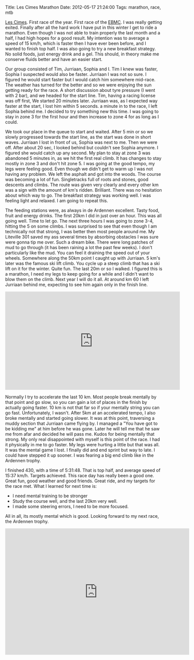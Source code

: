 Title: Les Cimes Marathon
Date: 2012-05-17 21:24:00
Tags: marathon, race, mtb

[Les Cimes](http://les-cimes-de-waimes.be). First race of the year. First race of the [EBMC](http://ebmc.info). I was really getting exited. Finally after all the hard work I have put in this winter I get to ride a marathon. Even though I was not able to train properly the last month and a half, I had high hopes for a good result. My intention was to average a speed of 15 km/h, which is faster then I have ever been before, and I wanted to finish top half. I was also going to try a new breakfast strategy. No solid foods, just energy drink and a gel. This should, in theory make me conserve fluids better and have an easier start.

Our group consisted of Tim, Jurriaan, Sophia and I. Tim I knew was faster, Sophia I suspected would also be faster. Jurriaan I was not so sure. I figured he would start faster but I would catch him somewhere mid-race. The weather has turned for the better and so we were enjoying the sun getting ready for the race. A short discussion about tyre pressure (I went with 2 bar), and we headed for the start line. Tim, having a racing license was off first, We started 20 minutes later. Jurriaan was, as I expected way faster at the start, I lost him within 5 seconds. a minute in to the race, I left Sophia behind me. I decided to try something new this time. I was going to stay in zone 3 for the first hour and then increase to zone 4 for as long as I could.

We took our place in the queue to start and waited. After 5 min or so we slowly progressed towards the start line, as the start was done in short waves. Jurriaan I lost in front of us, Sophia was next to me. Then we were off. After about 20 sec, I looked behind but couldn't see Sophia anymore. I figured she would catch up any second. My plan to stay at zone 3 was abandoned 5 minutes in, as we hit the first real climb. It has changes to stay mostly in zone 3 and don't hit zone 5. I was going at the good tempo, my legs were feeling good. Even though we didn't get to warm up I was not having any problem. We left the asphalt and got into the woods. The course was becoming a lot of fun. Singletracks full of roots and stones, good descents and climbs. The route was given very clearly and every other km was a sign with the amount of km's ridden. Brilliant. There was no hesitation about which way to go. The breakfast strategy was working well. I was feeling light and relaxed. I am going to repeat this.

The feeding stations were, as always in de Ardennen excellent. Tasty food, fruit and energy drinks. The first 20km I did in just over an hour. This was all going well. Time to let go. The next three hours I was going to zone 3-4, hitting the 5 on some climbs. I was surprised to see that even though I am technically not that strong, I was better then most people around me. My Liteville 301 saved my ass several times by absorbing obstacles I was sure were gonna tip me over. Such a dream bike. There were long patches of mud to go through (it has been raining a lot the past few weeks). I don't particularly like the mud. You can feel it draining the speed out of your wheels. Somewhere along the 50km point I caught up with Jurriaan. 5 km's later was the famous ski lift climb. You cycle up a steep climb that has a ski lift on it for the winter. Quite fun. The last 20m or so I walked. I figured this is a marathon, I need my legs to keep going for a while and I didn't want to blow them on the climb. Next year I will do it all. At around km 60 I left Jurriaan behind me, expecting to see him again only in the finish line.

<iframe width="560" height="315" src="http://www.youtube.com/embed/oM0Pcu0taQU" frameborder="0" allowfullscreen></iframe>

Normally I try to accelerate the last 10 km. Most people break mentally by that point and go slow, so you can gain a lot of places in the finish by actually going faster. 10 km is not that far so if your mentally string you can go fast. Unfortunately, I wasn't. After 5km at an accelerated tempo, I also broke mentally and started going slower. It was at this point, traversing a muddy section that Jurriaan came flying by. I managed a "You have got to be kidding me" at him before he was gone. Later he will tell me that he saw me from afar and decided he will pass me. Kudos for being mentally that strong. My only real disappointed with myself is this point of the race. I had it physically in me to go faster. My legs were hurting a little but that was all. It was the mental game I lost. I finally did and end sprint but way to late. I could have stepped it up sooner. I was fearing a big end climb like in the Ardennen trophy.

I finished 430, with a time of 5:31:48. That is top half, and average speed of 15:37 km/h. Targets achieved. This race day has really been a good one. Great fun, good weather and good friends. Great ride, and my targets for the race met. What I learned for next time is:

* I need mental training to be stronger
* Study the course well, and the last 20km very well.
* I made some steering errors, I need to be more focused.

All in all, its mostly mental which is good. Looking forward to my next race, the Ardennen trophy.

<iframe height='405' width='590' frameborder='0' allowtransparency='true' scrolling='no' src='http://app.strava.com/runs/8728442/embed/ea048d21533b300cb2123361b92b9e214bfe50a3'></iframe>
